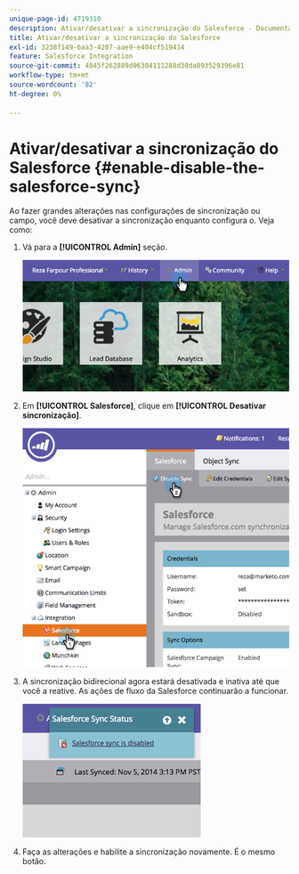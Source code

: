 ```yaml
---
unique-page-id: 4719310
description: Ativar/desativar a sincronização do Salesforce - Documentação do Marketo - Documentação do produto
title: Ativar/desativar a sincronização do Salesforce
exl-id: 3238f149-6aa3-4207-aae9-e404cf519414
feature: Salesforce Integration
source-git-commit: 4045f262889d06304111288d30da893529396e81
workflow-type: tm+mt
source-wordcount: '82'
ht-degree: 0%

---
```


# Ativar/desativar a sincronização do Salesforce {#enable-disable-the-salesforce-sync}

Ao fazer grandes alterações nas configurações de sincronização ou campo, você deve desativar a sincronização enquanto configura o. Veja como:

1. Vá para a **[!UICONTROL Admin]** seção.

   ![](assets/image2014-12-10-13-3a24-3a35.png)

1. Em **[!UICONTROL Salesforce]**, clique em **[!UICONTROL Desativar sincronização]**.

   ![](assets/image2014-12-10-13-3a24-3a47.png)

1. A sincronização bidirecional agora estará desativada e inativa até que você a reative. As ações de fluxo da Salesforce continuarão a funcionar.

   ![](assets/image2014-12-10-13-3a24-3a58.png)

1. Faça as alterações e habilite a sincronização novamente. É o mesmo botão.
